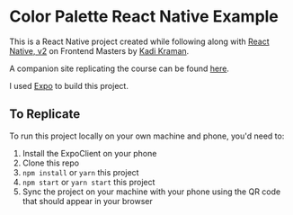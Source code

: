 # Color Palette React Native Example

This is a React Native project created while following along with [React Native, v2](https://frontendmasters.com/courses/react-native-v2/) on Frontend Masters by [Kadi Kraman](https://github.com/kadikraman).

A companion site replicating the course can be found [here](https://kadikraman.github.io/react-native-v2/).

I used [Expo](https://kadikraman.github.io/react-native-v2/setup-expo) to build this project.

## To Replicate

To run this project locally on your own machine and phone, you'd need to:

1. Install the ExpoClient on your phone
2. Clone this repo
3. `npm install` or `yarn` this project
4. `npm start` or `yarn start` this project
5. Sync the project on your machine with your phone using the QR code that should appear in your browser
